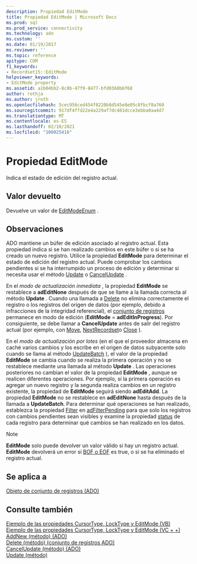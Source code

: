 ```yaml
---
description: Propiedad EditMode
title: Propiedad EditMode | Microsoft Docs
ms.prod: sql
ms.prod_service: connectivity
ms.technology: ado
ms.custom: ''
ms.date: 01/19/2017
ms.reviewer: ''
ms.topic: reference
apitype: COM
f1_keywords:
- Recordset15::EditMode
helpviewer_keywords:
- EditMode property
ms.assetid: a1b04bb2-8c8b-47f9-8477-bfd0368b6f68
author: rothja
ms.author: jroth
ms.openlocfilehash: 5cec956ced454f0220b8d545e8e05c8fbcf8a760
ms.sourcegitcommit: 917df4ffd22e4a229af7dc481dcce3ebba0aa4d7
ms.translationtype: MT
ms.contentlocale: es-ES
ms.lasthandoff: 02/10/2021
ms.locfileid: "100025416"
---
```

# <a name="editmode-property"></a>Propiedad EditMode
Indica el estado de edición del registro actual.  
  
## <a name="return-value"></a>Valor devuelto  
 Devuelve un valor de [EditModeEnum](../../../ado/reference/ado-api/editmodeenum.md) .  
  
## <a name="remarks"></a>Observaciones  
 ADO mantiene un búfer de edición asociado al registro actual. Esta propiedad indica si se han realizado cambios en este búfer o si se ha creado un nuevo registro. Utilice la propiedad **EditMode** para determinar el estado de edición del registro actual. Puede comprobar los cambios pendientes si se ha interrumpido un proceso de edición y determinar si necesita usar el método [Update](../../../ado/reference/ado-api/update-method.md) o [CancelUpdate](../../../ado/reference/ado-api/cancelupdate-method-ado.md) .  
  
 En el *modo de actualización inmediata* , la propiedad **EditMode** se restablece a **adEditNone** después de que se llame a la llamada correcta al método **Update** . Cuando una llamada a [Delete](../../../ado/reference/ado-api/delete-method-ado-recordset.md) no elimina correctamente el registro o los registros del origen de datos (por ejemplo, debido a infracciones de la integridad referencial), el [conjunto de registros](../../../ado/reference/ado-api/recordset-object-ado.md) permanece en modo de edición (**EditMode**  =  **adEditInProgress**). Por consiguiente, se debe llamar a **CancelUpdate** antes de salir del registro actual (por ejemplo, con [Move](../../../ado/reference/ado-api/move-method-ado.md), [NextRecordset](../../../ado/reference/ado-api/nextrecordset-method-ado.md)o [Close](../../../ado/reference/ado-api/close-method-ado.md) ).  
  
 En el *modo de actualización por lotes* (en el que el proveedor almacena en caché varios cambios y los escribe en el origen de datos subyacente solo cuando se llama al método [UpdateBatch](../../../ado/reference/ado-api/updatebatch-method.md) ), el valor de la propiedad **EditMode** se cambia cuando se realiza la primera operación y no se restablece mediante una llamada al método **Update** . Las operaciones posteriores no cambian el valor de la propiedad **EditMode** , aunque se realicen diferentes operaciones. Por ejemplo, si la primera operación es agregar un nuevo registro y la segunda realiza cambios en un registro existente, la propiedad de **EditMode** seguirá siendo **adEditAdd**. La propiedad **EditMode** no se restablece en **adEditNone** hasta después de la llamada a **UpdateBatch**. Para determinar qué operaciones se han realizado, establezca la propiedad [Filter](../../../ado/reference/ado-api/filter-property.md) en [adFilterPending](../../../ado/reference/ado-api/filtergroupenum.md) para que solo los registros con cambios pendientes sean visibles y examine la propiedad [status](../../../ado/reference/ado-api/status-property-ado-recordset.md) de cada registro para determinar qué cambios se han realizado en los datos.  
  
> [!NOTE]
>  **EditMode** solo puede devolver un valor válido si hay un registro actual. **EditMode** devolverá un error si [BOF o EOF](../../../ado/reference/ado-api/bof-eof-properties-ado.md) es true, o si se ha eliminado el registro actual.  
  
## <a name="applies-to"></a>Se aplica a  
 [Objeto de conjunto de registros (ADO)](../../../ado/reference/ado-api/recordset-object-ado.md)  
  
## <a name="see-also"></a>Consulte también  
 [Ejemplo de las propiedades CursorType, LockType y EditMode (VB)](../../../ado/reference/ado-api/cursortype-locktype-and-editmode-properties-example-vb.md)   
 [Ejemplo de las propiedades CursorType, LockType y EditMode (VC + +)](../../../ado/reference/ado-api/cursortype-locktype-and-editmode-properties-example-vc.md)   
 [AddNew (método) (ADO)](../../../ado/reference/ado-api/addnew-method-ado.md)   
 [Delete (método) (conjunto de registros ADO)](../../../ado/reference/ado-api/delete-method-ado-recordset.md)   
 [CancelUpdate (método) (ADO)](../../../ado/reference/ado-api/cancelupdate-method-ado.md)   
 [Update (método)](../../../ado/reference/ado-api/update-method.md)
